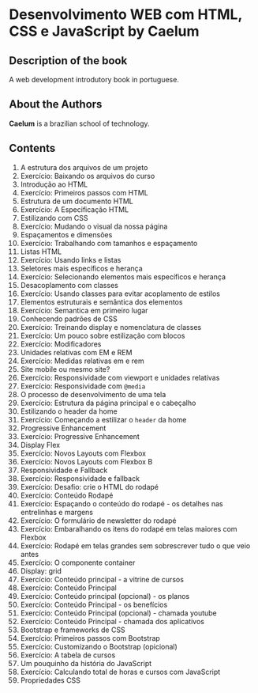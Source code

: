 # **Desenvolvimento WEB com HTML, CSS e JavaScript** by Caelum

## Description of the book

A web development introdutory book in portuguese.

## About the Authors

 **Caelum** is a brazilian school of technology.

## Contents

1. A estrutura dos arquivos de um projeto 
2. Exercício: Baixando os arquivos do curso 
3. Introdução ao HTML 
4. Exercício: Primeiros passos com HTML
5. Estrutura de um documento HTML
6. Exercício: A Especificação HTML
7. Estilizando com CSS
8. Exercício: Mudando o visual da nossa página
9. Espaçamentos e dimensões
10. Exercício: Trabalhando com tamanhos e espaçamento
11. Listas HTML
12. Exercício: Usando links e listas
13. Seletores mais específicos e herança
14. Exercício: Selecionando elementos mais específicos e herança
15. Desacoplamento com classes
16. Exercício: Usando classes para evitar acoplamento de estilos
17. Elementos estruturais e semântica dos elementos
18. Exercício: Semantica em primeiro lugar
19. Conhecendo padrões de CSS
20. Exercício: Treinando display e nomenclatura de classes
21. Exercício: Um pouco sobre estilização com blocos
22. Exercício: Modificadores
23. Unidades relativas com EM e REM
24. Exercício: Medidas relativas em e rem
25. Site mobile ou mesmo site?
26. Exercício: Responsividade com viewport e unidades relativas
27. Exercício: Responsividade com `@media`
28. O processo de desenvolvimento de uma tela
29. Exercício: Estrutura da página principal e o cabeçalho
30. Estilizando o header da home
31. Exercício: Começando a estilizar o `header` da home
32. Progressive Enhancement
33. Exercício: Progressive Enhancement
34. Display Flex
35. Exercício: Novos Layouts com Flexbox
36. Exercício: Novos Layouts com Flexbox B
37. Responsividade e Fallback
38. Exercício: Responsividade e fallback
39. Exercício: Desafio: crie o HTML do rodapé
40. Exercício: Conteúdo Rodapé
41. Exercício: Espaçando o conteúdo do rodapé - os detalhes nas entrelinhas e margens
42. Exercício: O formulário de newsletter do rodapé
43. Exercício: Embaralhando os itens do rodapé em telas maiores com Flexbox
44. Exercício: Rodapé em telas grandes sem sobrescrever tudo o que veio antes
45. Exercício: O componente container
46. Display: grid
47. Exercício: Conteúdo principal - a vitrine de cursos
48. Exercício: Conteúdo Principal
49. Exercício: Conteúdo principal (opcional) - os planos
50. Exercício: Conteúdo Principal - os benefícios
51. Exercício: Conteúdo Principal (opcional) - chamada youtube
52. Exercício: Conteúdo Principal - chamada dos aplicativos
53. Bootstrap e frameworks de CSS
54. Exercício: Primeiros passos com Bootstrap
55. Exercício: Customizando o Bootstrap (opicional)
56. Exercício: A tabela de cursos
57. Um pouquinho da história do JavaScript
58. Exercício: Calculando total de horas e cursos com JavaScript
59. Propriedades CSS

